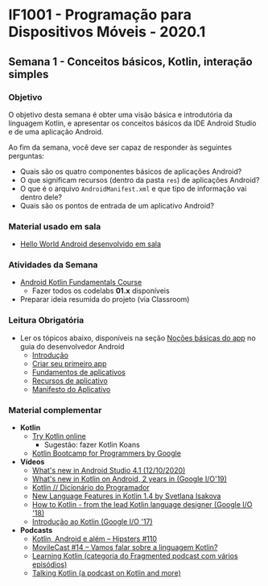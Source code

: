 # IF1001 - Programação para Dispositivos Móveis - 2020.1

## Semana 1 - Conceitos básicos, Kotlin, interação simples

### Objetivo

O objetivo desta semana é obter uma visão básica e introdutória da linguagem Kotlin, e apresentar os conceitos básicos da IDE Android Studio e de uma aplicação Android.

Ao fim da semana, você deve ser capaz de responder às seguintes perguntas: 

- Quais são os quatro componentes básicos de aplicações Android?
- O que significam recursos (dentro da pasta `res`) de aplicações Android?
- O que é o arquivo `AndroidManifest.xml` e que tipo de informação vai dentro dele? 
- Quais são os pontos de entrada de um aplicativo Android?

### Material usado em sala

- [Hello World Android desenvolvido em sala](https://github.com/if1001/if1001.github.io/tree/master/2021-01-27/OlaMundo)

### Atividades da Semana

- [Android Kotlin Fundamentals Course](https://codelabs.developers.google.com/android-kotlin-fundamentals/)
  - Fazer todos os codelabs **01.x** disponíveis
- Preparar ideia resumida do projeto (via Classroom)

### Leitura Obrigatória
- Ler os tópicos abaixo, disponíveis na seção [Noções básicas do app](https://developer.android.com/guide) no guia do desenvolvedor Android
  - [Introdução](https://developer.android.com/guide)
  - [Criar seu primeiro app](https://developer.android.com/training/basics/firstapp)
  - [Fundamentos de aplicativos](https://developer.android.com/guide/components/fundamentals)
  - [Recursos de aplicativo](https://developer.android.com/guide/topics/resources/providing-resources)
  - [Manifesto do Aplicativo](https://developer.android.com/guide/topics/manifest/manifest-intro)

### Material complementar

- **Kotlin** 
  - [Try Kotlin online](https://play.kotlinlang.org/)
    - Sugestão: fazer Kotlin Koans
  - [Kotlin Bootcamp for Programmers by Google](https://www.udacity.com/course/kotlin-bootcamp-for-programmers--ud9011)
- **Vídeos**
  - [What's new in Android Studio 4.1 (12/10/2020)](https://www.youtube.com/watch?v=Yhbr6u7f3ME)
  - [What's new in Kotlin on Android, 2 years in (Google I/O'19)](https://www.youtube.com/watch?v=ldM6QZy9e0s)
  - [Kotlin // Dicionário do Programador](https://www.youtube.com/watch?v=BfjRYBN7Ur8)
  - [New Language Features in Kotlin 1.4 by Svetlana Isakova](https://www.youtube.com/watch?v=9ihevvUCoG0)
  - [How to Kotlin - from the lead Kotlin language designer (Google I/O '18)](https://www.youtube.com/watch?v=6P20npkvcb8)
  - [Introdução ao Kotlin (Google I/O '17)](https://www.youtube.com/watch?v=X1RVYt2QKQE)
- **Podcasts**
  - [Kotlin, Android e além – Hipsters #110](https://hipsters.tech/kotlin-android-e-alem-hipsters-110/)
  - [MovileCast #14 – Vamos falar sobre a linguagem Kotlin?](https://movile.blog/movilecast-14-vamos-falar-sobre-a-linguagem-kotlin/)
  - [Learning Kotlin (categoria do Fragmented podcast com vários episódios)](https://fragmentedpodcast.com/category/episodes/learning-kotlin/)
  - [Talking Kotlin (a podcast on Kotlin and more)](https://talkingkotlin.com/)
  